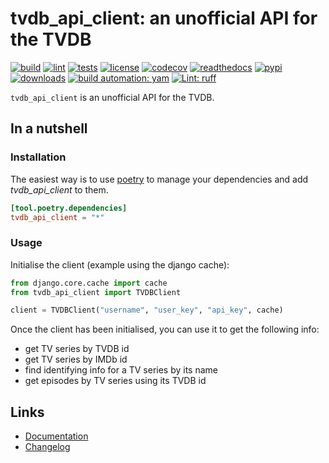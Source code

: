 # tvdb_api_client: an unofficial API for the TVDB

[![build][build_badge]][build_url]
[![lint][lint_badge]][lint_url]
[![tests][tests_badge]][tests_url]
[![license][licence_badge]][licence_url]
[![codecov][codecov_badge]][codecov_url]
[![readthedocs][readthedocs_badge]][readthedocs_url]
[![pypi][pypi_badge]][pypi_url]
[![downloads][pepy_badge]][pepy_url]
[![build automation: yam][yam_badge]][yam_url]
[![Lint: ruff][ruff_badge]][ruff_url]

`tvdb_api_client` is an unofficial API for the TVDB.

## In a nutshell

### Installation

The easiest way is to use [poetry](https://python-poetry.org/) to manage
your dependencies and add _tvdb_api_client_ to them.

```toml
[tool.poetry.dependencies]
tvdb_api_client = "*"
```

### Usage

Initialise the client (example using the django cache):

```python
from django.core.cache import cache
from tvdb_api_client import TVDBClient

client = TVDBClient("username", "user_key", "api_key", cache)
```

Once the client has been initialised, you can use it to get the
following info:

- get TV series by TVDB id
- get TV series by IMDb id
- find identifying info for a TV series by its name
- get episodes by TV series using its TVDB id

## Links

- [Documentation]
- [Changelog]

[build_badge]: https://github.com/spapanik/tvdb_api_client/actions/workflows/build.yml/badge.svg
[build_url]: https://github.com/spapanik/tvdb_api_client/actions/workflows/build.yml
[lint_badge]: https://github.com/spapanik/tvdb_api_client/actions/workflows/lint.yml/badge.svg
[lint_url]: https://github.com/spapanik/tvdb_api_client/actions/workflows/lint.yml
[tests_badge]: https://github.com/spapanik/tvdb_api_client/actions/workflows/tests.yml/badge.svg
[tests_url]: https://github.com/spapanik/tvdb_api_client/actions/workflows/tests.yml
[licence_badge]: https://img.shields.io/pypi/l/tvdb-api-client
[licence_url]: https://tvdb-api-client.readthedocs.io/en/stable/LICENSE/
[codecov_badge]: https://codecov.io/github/spapanik/tvdb-api-client/graph/badge.svg?token=Q20F84BW72
[codecov_url]: https://codecov.io/github/spapanik/tvdb-api-client
[readthedocs_badge]: https://readthedocs.org/projects/tvdb-api-client/badge/?version=latest
[readthedocs_url]: https://tvdb-api-client.readthedocs.io/en/latest/
[pypi_badge]: https://img.shields.io/pypi/v/tvdb-api-client
[pypi_url]: https://pypi.org/project/tvdb-api-client
[pepy_badge]: https://pepy.tech/badge/tvdb-api-client
[pepy_url]: https://pepy.tech/project/tvdb-api-client
[yam_badge]: https://img.shields.io/badge/build%20automation-yamk-success
[yam_url]: https://github.com/spapanik/yamk
[ruff_badge]: https://img.shields.io/endpoint?url=https://raw.githubusercontent.com/charliermarsh/ruff/main/assets/badge/v1.json
[ruff_url]: https://github.com/charliermarsh/ruff
[Documentation]: https://tvdb-api-client.readthedocs.io/en/stable/
[Changelog]: https://tvdb-api-client.readthedocs.io/en/stable/CHANGELOG/
